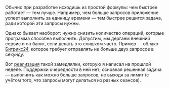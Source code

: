 ﻿Обычно при разработке исходишь из простой формулы: чем быстрее работает — тем лучше. Например, чем больше запросов приложение успеет выполнить за единицу времени — тем быстрее решится задача, ради которой эти запросы нужны.

Однако бывает наоборот: нужно снизить количество операций, которые программа способна выполнить. Допустим, мы дергаем внешний сервис и он банит, если делать это слишком часто. Пример — облако [Битрикс24](https://bitrix24.net), которое требует отправлять не больше двух запросов в секунду.

Вот [реализация](https://github.com/vkostyanetsky/OutgoingRequestsLimiter) такой замедлялки, которую я написал на прошлой неделе. Поддержки очередности в ней нет; основная решенная задача — выполнить как можно больше запросов, не выходя за лимит (с учётом того, что запросы могут делаться из разных сеансов).